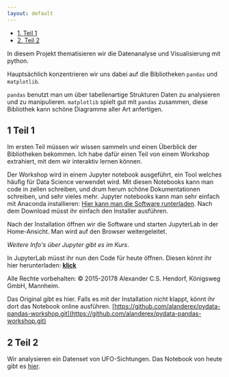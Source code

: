 ```yaml
---
layout: default
---
```


*   [1\. Teil 1](#1-teil-1)
*   [2\. Teil 2](#2-teil-2)

In diesem Projekt thematisieren wir die Datenanalyse und Visualisierung mit python.

Hauptsächlich konzentrieren wir uns dabei auf die Bibliotheken `pandas` und `matplotlib`.

`pandas` benutzt man um über tabellenartige Strukturen Daten zu analysieren und zu manipulieren. `matplotlib` spielt gut mit `pandas` zusammen, diese Bibliothek kann schöne Diagramme aller Art anfertigen.

1 Teil 1
--------

Im ersten Teil müssen wir wissen sammeln und einen Überblick der Bibliotheken bekommen. Ich habe dafür einen Teil von einem Workshop extrahiert, mit dem wir interaktiv lernen können.

Der Workshop wird in einem Jupyter notebook ausgeführt, ein Tool welches häufig für Data Science verwendet wird. Mit diesen Notebooks kann man code in zellen schreiben, und drum herum schöne Dokumentationen schreiben, und sehr vieles mehr. Jupyter notebooks kann man sehr einfach mit Anaconda installieren: [Hier kann man die Software runterladen](https://www.anaconda.com/products/individual). Nach dem Download müsst ihr einfach den Installer ausführen.

Nach der Installation öffnen wir die Software und starten JupyterLab in der Home-Ansicht. Man wird auf den Browser weitergeleitet.

_Weitere Info's über Jupyter gibt es im Kurs_.

In JupyterLab müsst ihr nun den Code für heute öffnen. Diesen könnt ihr hier herunterladen: [**klick**](https://github.com/falcowinkler/falcowinkler.github.io/raw/master/resources/python-course/python_workshop_pandas_1.zip)

Alle Rechte vorbehalten: © 2015-20178 Alexander C.S. Hendorf, Königsweg GmbH, Mannheim.

Das Original gibt es hier. Falls es mit der Installation nicht klappt, könnt ihr dort das Notebook online ausführen. [https://github.com/alanderex/pydata-pandas-workshop.git](https://github.com/alanderex/pydata-pandas-workshop.git)

2 Teil 2
--------

Wir analysieren ein Datenset von UFO-Sichtungen. Das Notebook von heute gibt es [hier](https://github.com/falcowinkler/falcowinkler.github.io/raw/master/resources/python-course/projekt-ufos.zip).
